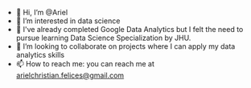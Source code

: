 - 👋 Hi, I’m @Ariel
- 👀 I’m interested in data science
- 🌱 I've already completed Google Data Analytics but I felt the need to pursue learning Data Science Specialization by JHU.
- 💞️ I’m looking to collaborate on projects where I can apply my data analytics skills
- 📫 How to reach me: you can reach me at arielchristian.felices@gmail.com

<!---
A-C-A-F/A-C-A-F is a ✨ special ✨ repository because its `README.md` (this file) appears on your GitHub profile.
You can click the Preview link to take a look at your changes.
--->
